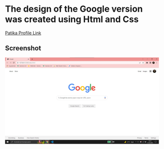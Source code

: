 # The design of the Google version was created using Html and Css

[Patika Profile Link](https://app.patika.dev/aylinarik)



## Screenshot

![Page Screenshot](https://github.com/aylinarik/kodluyoruz-exercises/blob/main/Css%20Homework%203/images/screen.jpg)

